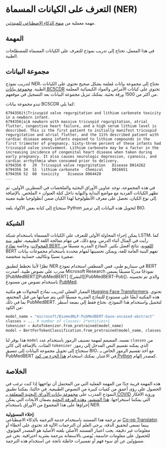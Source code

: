 <!--
CO_OP_TRANSLATOR_METADATA:
{
  "original_hash": "032bda5068f543d6c1fcb30c34231461",
  "translation_date": "2025-08-26T08:49:36+00:00",
  "source_file": "lessons/5-NLP/19-NER/lab/README.md",
  "language_code": "ar"
}
-->
# التعرف على الكيانات المسماة (NER)

مهمة معملية من [منهج الذكاء الاصطناعي للمبتدئين](https://github.com/microsoft/ai-for-beginners).

## المهمة

في هذا المعمل، تحتاج إلى تدريب نموذج للتعرف على الكيانات المسماة للمصطلحات الطبية.

## مجموعة البيانات

لتدريب نموذج NER، نحتاج إلى مجموعة بيانات مُعلمة بشكل صحيح تحتوي على الكيانات الطبية. [مجموعة بيانات BC5CDR](https://biocreative.bioinformatics.udel.edu/tasks/biocreative-v/track-3-cdr/) تحتوي على كيانات الأمراض والمواد الكيميائية المعلمة من أكثر من 1500 ورقة بحثية. يمكنك تنزيل مجموعة البيانات بعد التسجيل في موقعهم.

تبدو مجموعة بيانات BC5CDR كما يلي:

```
6794356|t|Tricuspid valve regurgitation and lithium carbonate toxicity in a newborn infant.
6794356|a|A newborn with massive tricuspid regurgitation, atrial flutter, congestive heart failure, and a high serum lithium level is described. This is the first patient to initially manifest tricuspid regurgitation and atrial flutter, and the 11th described patient with cardiac disease among infants exposed to lithium compounds in the first trimester of pregnancy. Sixty-three percent of these infants had tricuspid valve involvement. Lithium carbonate may be a factor in the increasing incidence of congenital heart disease when taken during early pregnancy. It also causes neurologic depression, cyanosis, and cardiac arrhythmia when consumed prior to delivery.
6794356	0	29	Tricuspid valve regurgitation	Disease	D014262
6794356	34	51	lithium carbonate	Chemical	D016651
6794356	52	60	toxicity	Disease	D064420
...
```

في هذه المجموعة، توجد عناوين الأوراق البحثية والملخصات في السطرين الأولين، ثم تظهر الكيانات الفردية مع مواضع البداية والنهاية داخل كتلة العنوان + الملخص. بالإضافة إلى نوع الكيان، تحصل على معرف الأنطولوجيا لهذا الكيان ضمن أنطولوجيا طبية معينة.

ستحتاج إلى كتابة بعض الأكواد بلغة Python لتحويل هذه البيانات إلى ترميز BIO.

## الشبكة

يمكن إجراء المحاولة الأولى للتعرف على الكيانات المسماة باستخدام شبكة LSTM، كما رأيت في المثال أثناء الدرس. ومع ذلك، في مهام معالجة اللغة الطبيعية، تظهر [بنية المحولات](https://en.wikipedia.org/wiki/Transformer_(machine_learning_model))، وخاصة [نماذج BERT اللغوية](https://en.wikipedia.org/wiki/BERT_(language_model))، نتائج أفضل بكثير. النماذج المدربة مسبقًا من BERT تفهم البنية العامة للغة، ويمكن تحسينها لمهام محددة باستخدام مجموعات بيانات صغيرة نسبيًا وتكاليف حسابية منخفضة.

نظرًا لأننا نخطط لتطبيق NER في سيناريو طبي، فمن المنطقي استخدام نموذج BERT مدرب على نصوص طبية. أصدرت Microsoft Research نموذجًا مدربًا مسبقًا يسمى [PubMedBERT][PubMedBERT] ([النشر][PubMedBERT-Pub])، والذي تم تحسينه باستخدام نصوص من مستودع [PubMed](https://pubmed.ncbi.nlm.nih.gov/).

المعيار الفعلي لتدريب نماذج المحولات هو مكتبة [Hugging Face Transformers](https://huggingface.co/). تحتوي هذه المكتبة أيضًا على مستودع للنماذج المدربة مسبقًا التي يتم صيانتها من قبل المجتمع، بما في ذلك PubMedBERT. لتحميل واستخدام هذا النموذج، نحتاج فقط إلى بضعة أسطر من الكود:

```python
model_name = "microsoft/BiomedNLP-PubMedBERT-base-uncased-abstract"
classes = ... # number of classes: 2*entities+1
tokenizer = AutoTokenizer.from_pretrained(model_name)
model = BertForTokenClassification.from_pretrained(model_name, classes)
```

هذا يوفر لنا `model` نفسه، المصمم لمهمة تصنيف الرموز باستخدام عدد `classes` من الفئات، بالإضافة إلى كائن `tokenizer` الذي يمكنه تقسيم النص المدخل إلى رموز. ستحتاج إلى تحويل مجموعة البيانات إلى تنسيق BIO، مع أخذ تقسيم الرموز الخاص بـ PubMedBERT في الاعتبار. يمكنك استخدام [هذا الجزء من كود Python](https://gist.github.com/shwars/580b55684be3328eb39ecf01b9cbbd88) كمصدر إلهام.

## الخلاصة

هذه المهمة قريبة جدًا من المهمة الفعلية التي من المحتمل أن تواجهها إذا كنت ترغب في الحصول على رؤى أعمق من كميات كبيرة من النصوص الطبيعية. في حالتنا، يمكننا تطبيق النموذج المدرب على [مجموعة بيانات الأوراق البحثية المتعلقة بـ COVID](https://www.kaggle.com/allen-institute-for-ai/CORD-19-research-challenge) ورؤية الأفكار التي يمكننا استخراجها. [هذا المنشور](https://soshnikov.com/science/analyzing-medical-papers-with-azure-and-text-analytics-for-health/) و[هذه الورقة البحثية](https://www.mdpi.com/2504-2289/6/1/4) يصفان الأبحاث التي يمكن إجراؤها على هذا المجموع من الأوراق باستخدام NER.

**إخلاء المسؤولية**:  
تم ترجمة هذا المستند باستخدام خدمة الترجمة بالذكاء الاصطناعي [Co-op Translator](https://github.com/Azure/co-op-translator). بينما نسعى لتحقيق الدقة، يرجى العلم أن الترجمات الآلية قد تحتوي على أخطاء أو معلومات غير دقيقة. يجب اعتبار المستند الأصلي بلغته الأصلية هو المصدر الموثوق. للحصول على معلومات حاسمة، يُوصى بالاستعانة بترجمة بشرية احترافية. نحن غير مسؤولين عن أي سوء فهم أو تفسيرات خاطئة ناتجة عن استخدام هذه الترجمة.